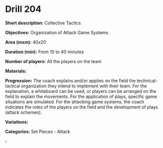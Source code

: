 # Drill 204

**Short description:**
Collective Tactics

**Objectives:**
Organization of Attack Game Systems

**Area (mxm):**
40x20

**Duration (min):**
From 10 to 40 minutes

**Number of players:**
All the players on the team

**Materials:**


**Progression:**
The coach explains and/or applies on the field the technical-tactical organization they intend to implement with their team. For the explanation, a whiteboard can be used, or players can be arranged on the field to explain the movements. For the application of plays, specific game situations are simulated. For the attacking game systems, the coach indicates the roles of the players on the field and the development of plays (attack schemes).

**Variations:**


**Categories:**
Set Pieces - Attack

**:**


